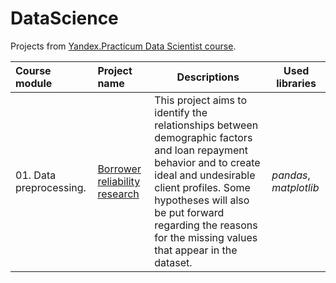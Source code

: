 # DataScience
Projects from [Yandex.Practicum Data Scientist course](practicum.yandex.ru/data-scientist-plus/). 

| Course module | Project name | Descriptions | Used libraries | 
|:--------------|:-------------|--------------|----------------|
|01. Data preprocessing.|[Borrower reliability research](https://github.com/maximdubrovskiy/DataScience/tree/main/1-borrower-reliability-research)|This project aims to identify the relationships between demographic factors and loan repayment behavior and to create ideal and undesirable client profiles. Some hypotheses will also be put forward regarding the reasons for the missing values that appear in the dataset.|*pandas*, *matplotlib* |